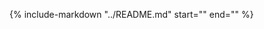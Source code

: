 {%
    include-markdown "../README.md"
    start="<!--usage-start-->"
    end="<!--usage-end-->"
%}
